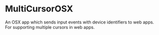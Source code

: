 # MultiCursorOSX
An OSX app which sends input events with device identifiers to web apps. For supporting multiple cursors in web apps.
